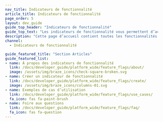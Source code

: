 ```yaml
---
nav_title: Indicateurs de fonctionnalité
article_title: Indicateurs de fonctionnalité
page_order: 5
layout: dev_guide
guide_top_header: "Indicateurs de fonctionnalité"
guide_top_text: "Les indicateurs de fonctionnalité vous permettent d’activer ou de désactiver à distance la fonctionnalité d’une sélection d’utilisateurs. Il est important de noter qu’ils vous permettent d’activer et de désactiver la production sans déploiement supplémentaire de codes ou mises à jour d’applications. Cela vous permet de déployer de nouvelles fonctionnalités en toute sécurité et en toute confiance."
description: "Cette page d’accueil contient toutes les fonctionnalités des indicateurs, y compris des articles sur la création de fonctionnalités et des exemples de cas d’utilisation."
channel:
  - Indicateurs de fonctionnalité

guide_featured_title: "Section Articles"
guide_featured_list:
- name: À propos des indicateurs de fonctionnalité
  link: /docs/developer_guide/platform_wide/feature_flags/about/
  image: /assets/img/braze_icons/check-square-broken.svg
- name: Créer un indicateur de fonctionnalité
  link: /docs/developer_guide/platform_wide/feature_flags/create/
  image: /assets/img/braze_icons/columns-01.svg
- name: Exemples de cas d’utilisation
  link: /docs/developer_guide/platform_wide/feature_flags/use_cases/
  fa_icon: fas fa-paint-brush
- name: Foire aux questions
  link: /docs/developer_guide/platform_wide/feature_flags/faq/
  fa_icon: fas fa-question
---
```


<br><br>
